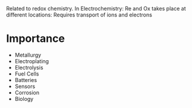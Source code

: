 Related to redox chemistry.
In Electrochemistry: Re and Ox takes place at different locations: Requires transport of ions and electrons

# Importance
- Metallurgy
- Electroplating
- Electrolysis
- Fuel Cells
- Batteries
- Sensors
- Corrosion
- Biology